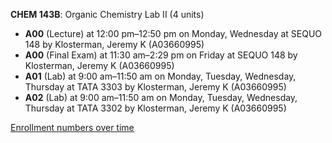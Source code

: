 **CHEM 143B**: Organic Chemistry Lab II (4 units)

- **A00** (Lecture) at 12:00 pm–12:50 pm on Monday, Wednesday at SEQUO 148 by Klosterman, Jeremy K (A03660995)
- **A00** (Final Exam) at 11:30 am–2:29 pm on Friday at SEQUO 148 by Klosterman, Jeremy K (A03660995)
- **A01** (Lab) at 9:00 am–11:50 am on Monday, Tuesday, Wednesday, Thursday at TATA 3303 by Klosterman, Jeremy K (A03660995)
- **A02** (Lab) at 9:00 am–11:50 am on Monday, Tuesday, Wednesday, Thursday at TATA 3302 by Klosterman, Jeremy K (A03660995)

[Enrollment numbers over time](./CHEM143B.tsv)
